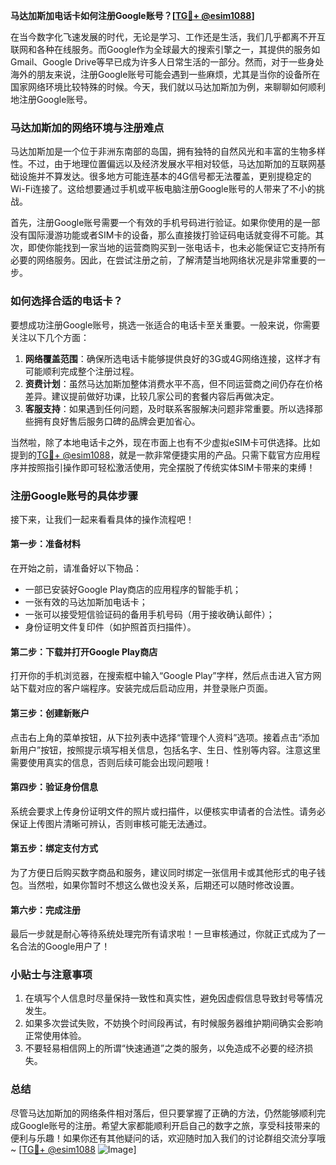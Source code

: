 **马达加斯加电话卡如何注册Google账号？[[TG💪+ @esim1088](https://t.me/s/esim1088)]**

在当今数字化飞速发展的时代，无论是学习、工作还是生活，我们几乎都离不开互联网和各种在线服务。而Google作为全球最大的搜索引擎之一，其提供的服务如Gmail、Google Drive等早已成为许多人日常生活的一部分。然而，对于一些身处海外的朋友来说，注册Google账号可能会遇到一些麻烦，尤其是当你的设备所在国家网络环境比较特殊的时候。今天，我们就以马达加斯加为例，来聊聊如何顺利地注册Google账号。

### 马达加斯加的网络环境与注册难点

马达加斯加是一个位于非洲东南部的岛国，拥有独特的自然风光和丰富的生物多样性。不过，由于地理位置偏远以及经济发展水平相对较低，马达加斯加的互联网基础设施并不算发达。很多地方可能连基本的4G信号都无法覆盖，更别提稳定的Wi-Fi连接了。这给想要通过手机或平板电脑注册Google账号的人带来了不小的挑战。

首先，注册Google账号需要一个有效的手机号码进行验证。如果你使用的是一部没有国际漫游功能或者SIM卡的设备，那么直接拨打验证码电话就变得不可能。其次，即使你能找到一家当地的运营商购买到一张电话卡，也未必能保证它支持所有必要的网络服务。因此，在尝试注册之前，了解清楚当地网络状况是非常重要的一步。

### 如何选择合适的电话卡？

要想成功注册Google账号，挑选一张适合的电话卡至关重要。一般来说，你需要关注以下几个方面：

1. **网络覆盖范围**：确保所选电话卡能够提供良好的3G或4G网络连接，这样才有可能顺利完成整个注册过程。
2. **资费计划**：虽然马达加斯加整体消费水平不高，但不同运营商之间仍存在价格差异。建议提前做好功课，比较几家公司的套餐内容后再做决定。
3. **客服支持**：如果遇到任何问题，及时联系客服解决问题非常重要。所以选择那些拥有良好售后服务口碑的品牌会更加省心。

当然啦，除了本地电话卡之外，现在市面上也有不少虚拟eSIM卡可供选择。比如提到的[TG💪+ @esim1088](https://t.me/s/esim1088)，就是一款非常便捷实用的产品。只需下载官方应用程序并按照指引操作即可轻松激活使用，完全摆脱了传统实体SIM卡带来的束缚！

### 注册Google账号的具体步骤

接下来，让我们一起来看看具体的操作流程吧！

#### 第一步：准备材料
在开始之前，请准备好以下物品：
- 一部已安装好Google Play商店的应用程序的智能手机；
- 一张有效的马达加斯加电话卡；
- 一张可以接受短信验证码的备用手机号码（用于接收确认邮件）；
- 身份证明文件复印件（如护照首页扫描件）。

#### 第二步：下载并打开Google Play商店
打开你的手机浏览器，在搜索框中输入“Google Play”字样，然后点击进入官方网站下载对应的客户端程序。安装完成后启动应用，并登录账户页面。

#### 第三步：创建新账户
点击右上角的菜单按钮，从下拉列表中选择“管理个人资料”选项。接着点击“添加新用户”按钮，按照提示填写相关信息，包括名字、生日、性别等内容。注意这里需要使用真实的信息，否则后续可能会出现问题哦！

#### 第四步：验证身份信息
系统会要求上传身份证明文件的照片或扫描件，以便核实申请者的合法性。请务必保证上传图片清晰可辨认，否则审核可能无法通过。

#### 第五步：绑定支付方式
为了方便日后购买数字商品和服务，建议同时绑定一张信用卡或其他形式的电子钱包。当然啦，如果你暂时不想这么做也没关系，后期还可以随时修改设置。

#### 第六步：完成注册
最后一步就是耐心等待系统处理完所有请求啦！一旦审核通过，你就正式成为了一名合法的Google用户了！

### 小贴士与注意事项

1. 在填写个人信息时尽量保持一致性和真实性，避免因虚假信息导致封号等情况发生。
2. 如果多次尝试失败，不妨换个时间段再试，有时候服务器维护期间确实会影响正常使用体验。
3. 不要轻易相信网上的所谓“快速通道”之类的服务，以免造成不必要的经济损失。

### 总结

尽管马达加斯加的网络条件相对落后，但只要掌握了正确的方法，仍然能够顺利完成Google账号的注册。希望大家都能顺利开启自己的数字之旅，享受科技带来的便利与乐趣！如果你还有其他疑问的话，欢迎随时加入我们的讨论群组交流分享哦~ [[TG💪+ @esim1088](https://t.me/s/esim1088) ![Image](https://i.postimg.cc/4NQfJmqS/Snipaste-2025-05-13-00-14-12.png)]